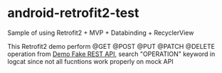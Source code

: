 # android-retrofit2-test
Sample of using Retrofit2 + MVP + Databinding + RecyclerView    
  
  This Retrofit2 demo perform @GET @POST @PUT @PATCH @DELETE operation from [Demo Fake REST API](https://my-json-server.typicode.com/), search "OPERATION" keyword in logcat since not all fucntions work properly on mock API
